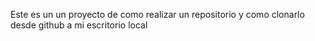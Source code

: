 Este es un un proyecto de como realizar un repositorio y como clonarlo desde github a mi escritorio local
